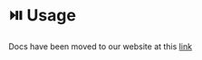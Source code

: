 # ⏯️ Usage

Docs have been moved to our website at this [link](https://tomatophp.com/en/open-source/filament-fcm)
